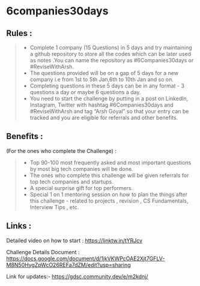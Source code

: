 # 6companies30days

## Rules :
> - Complete 1 company (15 Questions) in 5 days and try maintaining a github
> repository to store all the codes which can be later used as notes .You can name
> the repository as #6Companies30days or #ReviseWithArsh.
> - The questions provided will be on a gap of 5 days for a new company i.e from 1st
> to 5th Jan,6th to 10th Jan and so on.
> - Completing questions in these 5 days can be in any format - 3 questions a day or
> maybe 6 questions a day.
> - You need to start the challenge by putting in a post on LinkedIn, Instagram,
> Twitter with hashtag #6Companies30days and #ReviseWithArsh and tag “Arsh
> Goyal” so that your entry can be tracked and you are eligible for referrals and
> other benefits.

## Benefits :
(For the ones who complete the Challenge) :
> - Top 90-100 most frequently asked and most important questions by most big tech
> companies will be done.
> - The ones who complete this challenge will be given referrals for top tech
> companies and startups.
> - A special surprise gift for top performers.
> - Special 1 on 1 mentoring session on how to plan the things after this challenge -
> related to projects , revision , CS Fundamentals, Interview Tips , etc.

## Links :
Detailed video on how to start : https://linktw.in/tYRJcv

Challenge Details Document : https://docs.google.com/document/d/1jkVKWPcOAE2Xjt7GFLV-M8N50HygZpWcO26REFa7dZM/edit?usp=sharing

Link for updates:- https://gdsc.community.dev/e/m2kdnj/